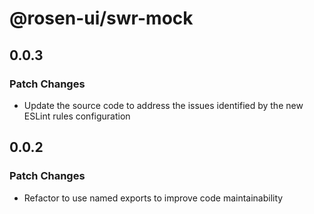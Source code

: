 # @rosen-ui/swr-mock

## 0.0.3

### Patch Changes

- Update the source code to address the issues identified by the new ESLint rules configuration

## 0.0.2

### Patch Changes

- Refactor to use named exports to improve code maintainability
